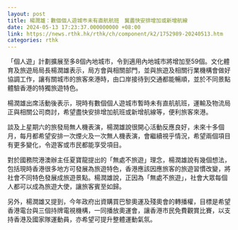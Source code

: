 ```yaml
---
layout: post
title: 楊潤雄：數個個人遊城巿未有直航航班　冀盡快安排增加或新增航線
date: 2024-05-13 17:23:37.000000000 +08:00
link: https://news.rthk.hk/rthk/ch/component/k2/1752989-20240513.htm
categories: rthk
---
```


「個人遊」計劃擴展至多8個內地城市，令到適用內地城市將增加至59個。文化體育及旅遊局局長楊潤雄表示，局方會與相關部門，並與旅遊及相關行業機構會做好協調工作，讓有關城巿的旅客來港時，由口岸接待到交通都能暢順，並於不同景點體驗香港的特獨旅遊特色。

楊潤雄出席活動後表示，現時有數個個人遊城巿暫時未有直航航班，運輸及物流局正與相關公司商討，希望盡快安排增加航班或新增航線等，便利旅客來港。

談及上星期六的旅發局無人機表演，楊潤雄說很開心活動反應良好，未來十多個月，每月都希望安排一次煙火及一次無人機表演，會繼續視乎情況，希望兩個項目有更多變化，令遊客或巿民都能享受項目。

對於國務院港澳辦主任夏寶龍提出的「無處不旅遊」理念，楊潤雄說有幾個想法，包括現時香港很多地方可發展為旅遊特色，香港應該因應旅客的旅遊習慣改變，將社會不同特色發展成旅遊景點。楊潤雄說，正因為「無處不旅遊」，社會大眾每個人都可以成為旅遊大使，讓旅客賓至如歸。

另外，楊潤雄又提到，今年政府出資購買巴黎奧運及殘奧會的轉播權，目標是希望香港電台與三個持牌電視機構，一同播放奧運會，讓香港巿民免費觀賞比賽，以支持香港及國家隊運動員，亦希望可提升整體運動氣氛。
